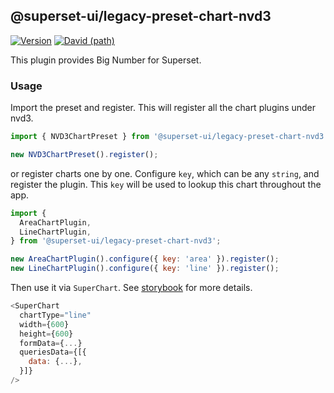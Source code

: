## @superset-ui/legacy-preset-chart-nvd3

[![Version](https://img.shields.io/npm/v/@superset-ui/legacy-preset-chart-nvd3.svg?style=flat-square)](https://www.npmjs.com/package/@superset-ui/legacy-preset-chart-nvd3)
[![David (path)](https://img.shields.io/david/apache-superset/superset-ui-plugins.svg?path=packages%2Fsuperset-ui-legacy-preset-chart-nvd3&style=flat-square)](https://david-dm.org/apache-superset/superset-ui-plugins?path=packages/superset-ui-legacy-preset-chart-nvd3)

This plugin provides Big Number for Superset.

### Usage

Import the preset and register. This will register all the chart plugins under nvd3.

```js
import { NVD3ChartPreset } from '@superset-ui/legacy-preset-chart-nvd3';

new NVD3ChartPreset().register();
```

or register charts one by one. Configure `key`, which can be any `string`, and register the plugin.
This `key` will be used to lookup this chart throughout the app.

```js
import {
  AreaChartPlugin,
  LineChartPlugin,
} from '@superset-ui/legacy-preset-chart-nvd3';

new AreaChartPlugin().configure({ key: 'area' }).register();
new LineChartPlugin().configure({ key: 'line' }).register();
```

Then use it via `SuperChart`. See
[storybook](https://apache-superset.github.io/superset-ui-plugins/?selectedKind=plugin-chart-nvd3)
for more details.

```js
<SuperChart
  chartType="line"
  width={600}
  height={600}
  formData={...}
  queriesData={[{
    data: {...},
  }]}
/>
```
